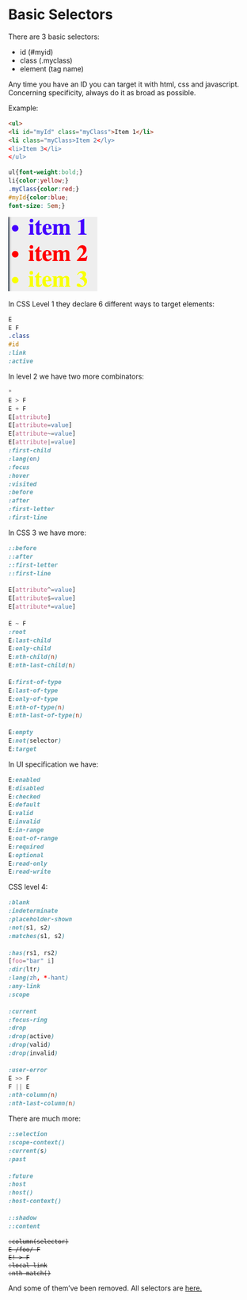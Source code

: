 # Basic Selectors 

There are 3 basic selectors:

* id (#myid)
* class (.myclass)
* element (tag name)

Any time you have an ID you can target it with html, css and javascript. Concerning specificity, always do it as broad as possible. 

Example:

```html
<ul>
<li id="myId" class="myClass">Item 1</li>
<li class="myClass>Item 2</ly>
<li>Item 3</li>
</ul>
```

```css
ul{font-weight:bold;}
li{color:yellow;}
.myClass{color:red;}
#myId{color:blue;
font-size: 5em;}
```
![my image name](./coloredItems.png)

In CSS Level 1 they declare 6 different ways to target elements:

```css
E
E F
.class
#id
:link
:active
```

In level 2 we have two more combinators:
```css
*
E > F
E + F
E[attribute]
E[attribute=value]
E[attribute~=value]
E[attribute|=value]
:first-child
:lang(en)
:focus
:hover
:visited
:before
:after
:first-letter
:first-line
```
In CSS 3 we have more:

```css
::before
::after
::first-letter
::first-line

E[attribute^=value]
E[attribute$=value]
E[attribute*=value]

E ~ F
:root
E:last-child
E:only-child
E:nth-child(n)
E:nth-last-child(n)

E:first-of-type
E:last-of-type
E:only-of-type
E:nth-of-type(n)
E:nth-last-of-type(n)

E:empty
E:not(selector)
E:target
```
In UI specification we have:

```css
E:enabled
E:disabled
E:checked
E:default
E:valid
E:invalid
E:in-range
E:out-of-range
E:required
E:optional
E:read-only
E:read-write
```
CSS level 4:

```css
:blank
:indeterminate
:placeholder-shown
:not(s1, s2)
:matches(s1, s2)

:has(rs1, rs2)
[foo="bar" i]
:dir(ltr)
:lang(zh, *-hant)
:any-link
:scope

:current
:focus-ring
:drop
:drop(active)
:drop(valid)
:drop(invalid)

:user-error
E >> F
F || E
:nth-column(n)
:nth-last-column(n)
```
There are much more:

```css
::selection
:scope-context()
:current(s)
:past

:future
:host
:host()
:host-context()

::shadow
::content
```
<pre><code><del>:column(selector)</del>
<del>E /foo/ F</del>
<del>E! > F</del>
<del>:local-link</del>
<del>:nth-match()</del>
</pre></code>

And some of them’ve been removed. 
All selectors are [here.](https://estelle.github.io/cssmastery/selectors/selectors.html)




